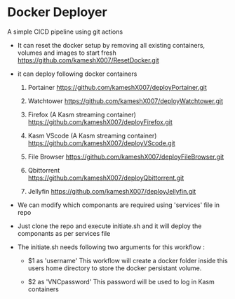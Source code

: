 # Docker Deployer
A simple CICD pipeline using git actions

- It can reset the docker setup by removing all existing containers, volumes and images to start fresh
    https://github.com/kameshX007/ResetDocker.git
    
- it can deploy following docker containers
    
    1) Portainer
        https://github.com/kameshX007/deployPortainer.git

    2) Watchtower
        https://github.com/kameshX007/deployWatchtower.git

    3) Firefox (A Kasm streaming container)
        https://github.com/kameshX007/deployFirefox.git

    4) Kasm VScode (A Kasm streaming container)
        https://github.com/kameshX007/deployVScode.git

    5) File Browser
        https://github.com/kameshX007/deployFileBrowser.git

    6) Qbittorrent    
        https://github.com/kameshX007/deployQbittorrent.git

    7) Jellyfin
        https://github.com/kameshX007/deployJellyfin.git

- We can modify which componants are required using 'services' file in repo
- Just clone the repo and execute initiate.sh and it will deploy the componants as per services file
- The initiate.sh needs following two arguments for this workflow : 
    - $1 as 'username'
        This workflow will create a docker folder inside this users home directory to store the docker persistant volume.
        
    - $2 as 'VNCpassword'
        This password will be used to log in Kasm containers